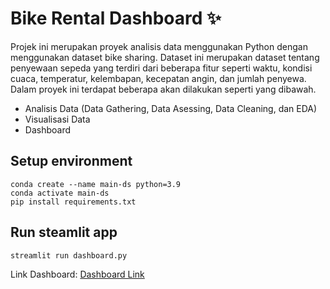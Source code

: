 # Bike Rental Dashboard ✨

Projek ini merupakan proyek analisis data menggunakan Python dengan menggunakan dataset bike sharing. Dataset
ini merupakan dataset tentang penyewaan sepeda yang terdiri dari beberapa fitur seperti waktu, kondisi cuaca, 
temperatur, kelembapan, kecepatan angin, dan jumlah penyewa. Dalam proyek ini terdapat beberapa akan dilakukan
seperti yang dibawah. 
- Analisis Data (Data Gathering, Data Asessing, Data Cleaning, dan EDA)
- Visualisasi Data
- Dashboard

## Setup environment
```
conda create --name main-ds python=3.9
conda activate main-ds
pip install requirements.txt
```

## Run steamlit app
```
streamlit run dashboard.py
```

Link Dashboard: [Dashboard Link](https://bikesharingcool.streamlit.app/)